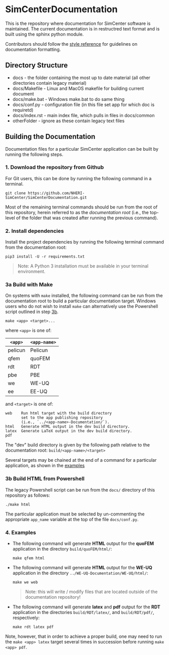 # SimCenterDocumentation

This is the repository where documentation for SimCenter software is maintained. The current documentation is in restructred text format and is built using the sphinx python module.

Contributors should follow the [style reference](docstyle.md) for guidelines on documentation formatting.

## Directory Structure

+ docs   - the folder containing the most up to date material (all other directories contain legacy material)
+ docs/Makefile - Linux and MacOS makefile for building current document
+ docs/make.bat   - Windows make.bat to do same thing
+ docs/conf.py - configuration file (in this file set app for which doc is requiretd)
+ docs/index.rst - main index file, which pulls in files in docs/common
+ otherFolder - ignore as these contain legacy text files


## Building the Documentation

Documentation files for a particular SimCenter application can be built by running the following steps.

### 1. Download the repository from Github

For Git users, this can be done by running the following command in a terminal.

```shell
git clone https://github.com/NHERI-SimCenter/SimCenterDocumentation.git
```

Most of the remaining terminal commands should be run from the root of this repository, herein referred to as the *documentation root* (i.e., the top-level of the folder that was created after running the previous command).

### 2. Install dependencies

Install the project dependencies by running the following terminal command from the documentation root:

```shell
pip3 install -U -r requirements.txt
```

> Note: A Python 3 installation must be available in your terminal environment.

### 3a Build with Make

On systems with `make` installed, the following command can be run from the documentation root to build a particular documentation target. Windows users who do not wish to install `make` can alternatively use the Powershell script outlined in step [3b](#3b).

```shell
make <app> <target>...
```

where `<app>` is one of:

| `<app>` |  `<app-name>` |
| --------|---------------|
| pelicun |  Pelicun
| qfem    |  quoFEM
| rdt     |  RDT
| pbe     |  PBE
| we      |  WE-UQ
| ee      |  EE-UQ

and `<target>` is one of:

    web    Run html target with the build directory
           set to the app publishing repository
           (i.e., `../<app-name>-Documentation/`).
    html   Generate HTML output in the dev build directory.
    latex  Generate LaTeX output in the dev build directory.
    pdf    

The "dev" build directory is given by the following path relative to the documentation root: `build/<app-name>/<target>` 

Several targets may be chained at the end of a command for a particular application, as shown in the [examples](#examples)

### 3b Build HTML from Powershell

The legacy Powershell script can be run from the `docs/` directory of this repository as follows:

```
./make html
```

The particular application must be selected by un-commenting the appropriate `app_name` variable at the top of the file `docs/conf.py`.

### 4. Examples

- The following command will generate **HTML** output for the **quoFEM** application in the directory `build/quoFEM/html/`:

    ```shell
    make qfem html
    ```

- The following command will generate **HTML** output for the **WE-UQ** application in the directory `../WE-UQ-Documentation/WE-UQ/html/`:

    ```shell
    make we web
    ```
    > Note: this will write / modify files that are located outside of the documentation repository!

- The following command will generate **latex** and **pdf** output for the **RDT** application in the directories `build/RDT/latex/`, and `build/RDT/pdf/`, respectively:

    ```shell
    make rdt latex pdf
    ```
Note, however, that in order to achieve a proper build, one may need to run the `make <app> latex` target several times in succession before running `make <app> pdf`.
